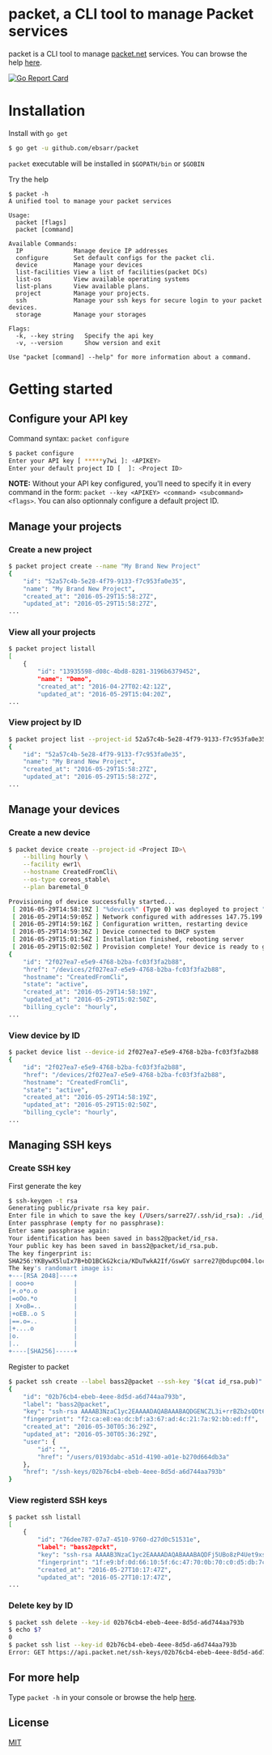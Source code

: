 # packet, a CLI tool to manage Packet services

packet is a CLI tool to manage [packet.net](https://www.packet.net) services. You can browse the help [here](doc/packet.md).

[![Go Report Card](https://goreportcard.com/badge/github.com/ebsarr/packet)](https://goreportcard.com/report/github.com/ebsarr/packet)

# Installation

Install with `go get`
```sh
$ go get -u github.com/ebsarr/packet
```
`packet` executable will be installed in `$GOPATH/bin` or `$GOBIN`

Try the help
```
$ packet -h
A unified tool to manage your packet services

Usage:
  packet [flags]
  packet [command]

Available Commands:
  IP              Manage device IP addresses
  configure       Set default configs for the packet cli.
  device          Manage your devices
  list-facilities View a list of facilities(packet DCs)
  list-os         View available operating systems
  list-plans      View available plans.
  project         Manage your projects.
  ssh             Manage your ssh keys for secure login to your packet devices.
  storage         Manage your storages

Flags:
  -k, --key string   Specify the api key
  -v, --version      Show version and exit

Use "packet [command] --help" for more information about a command.
```

# Getting started

## Configure your API key
Command syntax: `packet configure`
```sh
$ packet configure
Enter your API key [ *****y7wi ]: <APIKEY>
Enter your default project ID [  ]: <Project ID>
```
**NOTE:** Without your API key configured, you'll need to specify it in every command in the form: `packet --key <APIKEY> <command> <subcommand> <flags>`. You can also optionnaly configure a default project ID.

## Manage your projects

### Create a new project
```sh
$ packet project create --name "My Brand New Project"
{
    "id": "52a57c4b-5e28-4f79-9133-f7c953fa0e35",
    "name": "My Brand New Project",
    "created_at": "2016-05-29T15:58:27Z",
    "updated_at": "2016-05-29T15:58:27Z",
...
```

### View all your projects
```sh
$ packet project listall
[
    {
        "id": "13935598-d08c-4bd8-8281-3196b6379452",
        "name": "Demo",
        "created_at": "2016-04-27T02:42:12Z",
        "updated_at": "2016-05-29T15:04:20Z",
...
```
### View project by ID
```sh
$ packet project list --project-id 52a57c4b-5e28-4f79-9133-f7c953fa0e35
{
    "id": "52a57c4b-5e28-4f79-9133-f7c953fa0e35",
    "name": "My Brand New Project",
    "created_at": "2016-05-29T15:58:27Z",
    "updated_at": "2016-05-29T15:58:27Z",
...
```

## Manage your devices

### Create a new device
```sh
$ packet device create --project-id <Project ID>\
	--billing hourly \
	--facility ewr1\
	--hostname CreatedFromCli\
	--os-type coreos_stable\
	--plan baremetal_0

Provisioning of device successfully started...
 [ 2016-05-29T14:58:19Z ] "%device%" (Type 0) was deployed to project "%project%" by %user%
 [ 2016-05-29T14:59:05Z ] Network configured with addresses 147.75.199.11, 2604:1380:0:7b00::17, and 10.100.131.151
 [ 2016-05-29T14:59:16Z ] Configuration written, restarting device
 [ 2016-05-29T14:59:36Z ] Device connected to DHCP system
 [ 2016-05-29T15:01:54Z ] Installation finished, rebooting server
 [ 2016-05-29T15:02:50Z ] Provision complete! Your device is ready to go.
{
    "id": "2f027ea7-e5e9-4768-b2ba-fc03f3fa2b88",
    "href": "/devices/2f027ea7-e5e9-4768-b2ba-fc03f3fa2b88",
    "hostname": "CreatedFromCli",
    "state": "active",
    "created_at": "2016-05-29T14:58:19Z",
    "updated_at": "2016-05-29T15:02:50Z",
    "billing_cycle": "hourly",
...
```

### View device by ID
```sh
$ packet device list --device-id 2f027ea7-e5e9-4768-b2ba-fc03f3fa2b88
{
    "id": "2f027ea7-e5e9-4768-b2ba-fc03f3fa2b88",
    "href": "/devices/2f027ea7-e5e9-4768-b2ba-fc03f3fa2b88",
    "hostname": "CreatedFromCli",
    "state": "active",
    "created_at": "2016-05-29T14:58:19Z",
    "updated_at": "2016-05-29T15:02:50Z",
    "billing_cycle": "hourly",
...
```

## Managing SSH keys
### Create SSH key
First generate the key
```sh
$ ssh-keygen -t rsa
Generating public/private rsa key pair.
Enter file in which to save the key (/Users/sarre27/.ssh/id_rsa): ./id_rsa
Enter passphrase (empty for no passphrase):
Enter same passphrase again:
Your identification has been saved in bass2@packet/id_rsa.
Your public key has been saved in bass2@packet/id_rsa.pub.
The key fingerprint is:
SHA256:YKBywX5luIx7B+bD1BCkG2kcia/KDuTwkA2If/GswGY sarre27@bdupc004.local
The key's randomart image is:
+---[RSA 2048]----+
| ooo+o           |
|+.o*o.o          |
|=oOo.*o          |
| X+oB=..         |
|+oEB..o S        |
|==.o=..          |
|+....o           |
|o.               |
|..               |
+----[SHA256]-----+
```
Register to packet
```sh
$ packet ssh create --label bass2@packet --ssh-key "$(cat id_rsa.pub)"
{
    "id": "02b76cb4-ebeb-4eee-8d5d-a6d744aa793b",
    "label": "bass2@packet",
    "key": "ssh-rsa AAAAB3NzaC1yc2EAAAADAQABAAABAQDGENCZL3i+rrBZb2sQDt6H2xyziJuNB2ylFOnEywlBNdn0bGvXBFpitpOFmumYU7d0c2i2AYqDP8JgCu1sBiv1hENdMoMe8nmJRR8kjz7q+xWP18R+hYCAgvLEsfhW6fp7xpwK4cYTq07axg0hXSg+Lu8zjcm79EfucXPcNeYLq+27yPI3r8WnglMxfxhz7woBOlAjru6UBoCo+kpXwxA987rHoZEOeBpKGe8OzNt4Vqd8XOEYfwslCbsKBNfMJT0Eh/HeQ6WOOpZMsf3p6ufAocCsP5BeyZsChkuyNeNnPjMQG6chL8GzbMjb463IyiRJHkrM0zQPB+ysIhU5o8CP",
    "fingerprint": "f2:ca:e8:ea:dc:bf:a3:67:ad:4c:21:7a:92:bb:ed:ff",
    "created_at": "2016-05-30T05:36:29Z",
    "updated_at": "2016-05-30T05:36:29Z",
    "user": {
        "id": "",
        "href": "/users/0193dabc-a51d-4190-a01e-b270d664db3a"
    },
    "href": "/ssh-keys/02b76cb4-ebeb-4eee-8d5d-a6d744aa793b"
}
```
### View registerd SSH keys
```sh
$ packet ssh listall
[
    {
        "id": "76dee787-07a7-4510-9760-d27d0c51531e",
        "label": "bass2@pckt",
        "key": "ssh-rsa AAAAB3NzaC1yc2EAAAADAQABAAABAQDFj5UBo8zP4Uet9xsHn83HG9g7fFeGuSLHcjIWpE/WTLqV76H2DA9PCmmUivYi8f/VMSUpKSET2zC8wrzamepPrWXGqoFsB/I1za8ghcjhzN66und5dOPJzH2C+QihU1aH5cBoaPekb03HSK3qKUa1lCa0nmtdkvWxsspC42zXnf4PqOKkolang7sUe3tj4QvajEFxnWozcOc2Nfukv4q9Ml5vqSePCnYWby1oXWafezzQqThNe0+1DUYYKRe46D11E9wPamQiU6v7edlCSrzD2lpKxWGdtXPNZJYivpUdvCoj38sKuEfATsFZKd/HAiuKVe/o7Mpp3ZccbnLNgV1R",
        "fingerprint": "1f:e9:bf:0d:66:10:5f:6c:47:70:0b:70:c0:d5:db:7c",
        "created_at": "2016-05-27T10:17:47Z",
        "updated_at": "2016-05-27T10:17:47Z",
...
```
### Delete key by ID
```sh
$ packet ssh delete --key-id 02b76cb4-ebeb-4eee-8d5d-a6d744aa793b
$ echo $?
0
$ packet ssh list --key-id 02b76cb4-ebeb-4eee-8d5d-a6d744aa793b
Error: GET https://api.packet.net/ssh-keys/02b76cb4-ebeb-4eee-8d5d-a6d744aa793b: 404 Not found
```

## For more help
Type `packet -h` in your console or browse the help [here](doc/packet.md).

## License
[MIT](LICENSE)